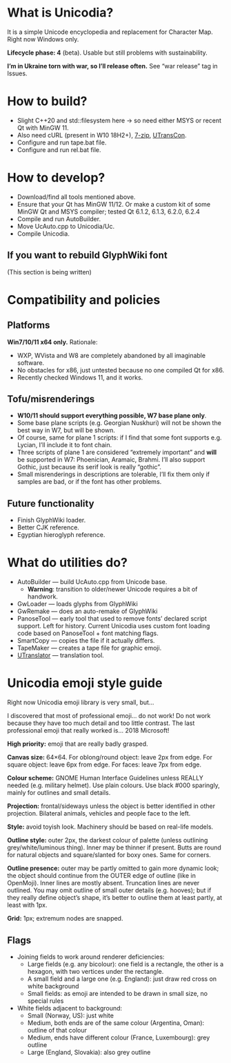 # What is Unicodia?

It is a simple Unicode encyclopedia and replacement for Character Map. Right now Windows only.

**Lifecycle phase: 4** (beta). Usable but still problems with sustainability.

**I’m in Ukraine torn with war, so I’ll release often.** See “war release” tag in Issues.

# How to build?
* Slight C++20 and std::filesystem here → so need either MSYS or recent Qt with MinGW 11.
* Also need cURL (present in W10 18H2+), [7-zip](https://7-zip.org), [UTransCon](https://github.com/Mercury13/utranslator).
* Configure and run tape.bat file.
* Configure and run rel.bat file.

# How to develop?
* Download/find all tools mentioned above.
* Ensure that your Qt has MinGW 11/12. Or make a custom kit of some MinGW Qt and MSYS compiler; tested Qt 6.1.2, 6.1.3, 6.2.0, 6.2.4
* Compile and run AutoBuilder.
* Move UcAuto.cpp to Unicodia/Uc.
* Compile Unicodia.

## If you want to rebuild GlyphWiki font
(This section is being written)

# Compatibility and policies

## Platforms
**Win7/10/11 x64 only.** Rationale:
* WXP, WVista and W8 are completely abandoned by all imaginable software.
* No obstacles for x86, just untested because no one compiled Qt for x86.
* Recently checked Windows 11, and it works.

## Tofu/misrenderings
* **W10/11 should support everything possible, W7 base plane only**.
* Some base plane scripts (e.g. Georgian Nuskhuri) will not be shown the best way in W7, but will be shown.
* Of course, same for plane 1 scripts: if I find that some font supports e.g. Lycian, I’ll include it to font chain.
* Three scripts of plane 1 are considered “extremely important” and **will** be supported in W7: Phoenician, Aramaic, Brahmi. I’ll also support Gothic, just because its serif look is really “gothic”.
* Small misrenderings in descriptions are tolerable, I’ll fix them only if samples are bad, or if the font has other problems.

## Future functionality
* Finish GlyphWiki loader.
* Better CJK reference.
* Egyptian hieroglyph reference.

# What do utilities do?
* AutoBuilder — build UcAuto.cpp from Unicode base.
  * **Warning**: transition to older/newer Unicode requires a bit of handwork.
* GwLoader — loads glyphs from GlyphWiki
* GwRemake — does an auto-remake of GlyphWiki
* PanoseTool — early tool that used to remove fonts’ declared script support. Left for history. Current Unicodia uses custom font loading code based on PanoseTool + font matching flags.
* SmartCopy — copies the file if it actually differs.
* TapeMaker — creates a tape file for graphic emoji.
* [UTranslator](https://github.com/Mercury13/utranslator) — translation tool.

# Unicodia emoji style guide
Right now Unicodia emoji library is very small, but…

I discovered that most of professional emoji… do not work! Do not work because they have too much detail and too little contrast. The last professional emoji that really worked is… 2018 Microsoft!

**High priority:** emoji that are really badly grasped.

**Canvas size:** 64×64. For oblong/round object: leave 2px from edge. For square object: leave 6px from edge. For faces: leave 7px from edge.

**Colour scheme:** GNOME Human Interface Guidelines unless REALLY needed (e.g. military helmet). Use plain colours. Use black #000 sparingly, mainly for outlines and small details.

**Projection:** frontal/sideways unless the object is better identified in other projection. Bilateral animals, vehicles and people face to the left.

**Style:** avoid toyish look. Machinery should be based on real-life models.

**Outline style:** outer 2px, the darkest colour of palette (unless outlining grey/white/luminous thing). Inner may be thinner if present. Butts are round for natural objects and square/slanted for boxy ones. Same for corners.

**Outline presence:** outer may be partly omitted to gain more dynamic look; the object should continue from the OUTER edge of outline (like in OpenMoji). Inner lines are mostly absent. Truncation lines are never outlined. You may omit outline of small outer details (e.g. hooves); but if they really define object’s shape, it’s better to outline them at least partly, at least with 1px. 

**Grid:** 1px; extremum nodes are snapped.

## Flags
* Joining fields to work around renderer deficiencies:
  * Large fields (e.g. any bicolour): one field is a rectangle, the other is a hexagon, with two vertices under the rectangle.
  * A small field and a large one (e.g. England): just draw red cross on white background
  * Small fields: as emoji are intended to be drawn in small size, no special rules
* White fields adjacent to background:
  * Small (Norway, US): just white
  * Medium, both ends are of the same colour (Argentina, Oman): outline of that colour
  * Medium, ends have different colour (France, Luxembourg): grey outline
  * Large (England, Slovakia): also grey outline
